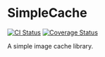 # SimpleCache
[![CI Status](http://img.shields.io/travis/kishikawakatsumi/SimpleCache.svg?style=flat)](https://travis-ci.org/kishikawakatsumi/SimpleCache)
[![Coverage Status](https://img.shields.io/coveralls/kishikawakatsumi/SimpleCache.svg?style=flat)](https://coveralls.io/r/kishikawakatsumi/SimpleCache?branch=master)

A simple image cache library.
